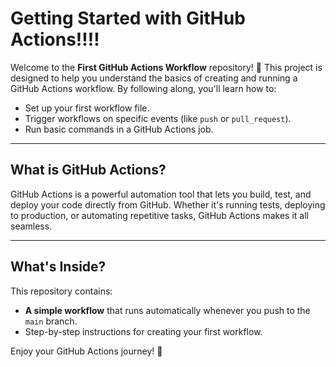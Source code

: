 # **Getting Started with GitHub Actions!!!!**

Welcome to the **First GitHub Actions Workflow** repository! 🚀 This project is designed to help you understand the basics of creating and running a GitHub Actions workflow. By following along, you'll learn how to:

- Set up your first workflow file.
- Trigger workflows on specific events (like `push` or `pull_request`).
- Run basic commands in a GitHub Actions job.

---

## **What is GitHub Actions?**

GitHub Actions is a powerful automation tool that lets you build, test, and deploy your code directly from GitHub. Whether it's running tests, deploying to production, or automating repetitive tasks, GitHub Actions makes it all seamless.

---

## **What's Inside?**

This repository contains:

- **A simple workflow** that runs automatically whenever you push to the `main` branch.
- Step-by-step instructions for creating your first workflow.

Enjoy your GitHub Actions journey! 🎉
